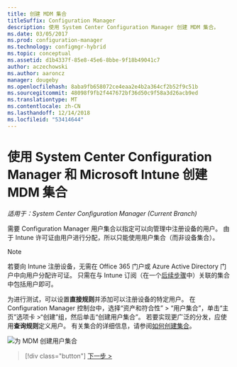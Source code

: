 ```yaml
---
title: 创建 MDM 集合
titleSuffix: Configuration Manager
description: 使用 System Center Configuration Manager 创建 MDM 集合。
ms.date: 03/05/2017
ms.prod: configuration-manager
ms.technology: configmgr-hybrid
ms.topic: conceptual
ms.assetid: d1b4337f-85e8-45e6-8bbe-9f18b49041c7
author: aczechowski
ms.author: aaroncz
manager: dougeby
ms.openlocfilehash: 8aba9fb658072ce4eaa2e4b2a364cf2b52f9c51b
ms.sourcegitcommit: 48098f9fb2f447672bf36d50c9f58a3d26acb9ed
ms.translationtype: MT
ms.contentlocale: zh-CN
ms.lasthandoff: 12/14/2018
ms.locfileid: "53414644"
---
```

# <a name="create-an-mdm-collection-with-system-center-configuration-manager-and-microsoft-intune"></a>使用 System Center Configuration Manager 和 Microsoft Intune 创建 MDM 集合

*适用于：System Center Configuration Manager (Current Branch)*

需要 Configuration Manager 用户集合以指定可以向管理中注册设备的用户。 由于 Intune 许可证由用户进行分配，所以只能使用用户集合（而非设备集合）。

> [!NOTE]
> 若要向 Intune 注册设备，无需在 Office 365 门户或 Azure Active Directory 门户中向用户分配许可证。 只需在与 Intune 订阅（在一个[后续步骤](configure-intune-subscription.md)中）关联的集合中包括用户即可。

为进行测试，可以设置**直接规则**并添加可以注册设备的特定用户。 在 Configuration Manager 控制台中，选择“资产和符合性” > “用户集合”，单击“主页”选项卡 >“创建”组，然后单击“创建用户集合”。 若要实现更广泛的分发，应使用**查询规则**定义用户。 有关集合的详细信息，请参阅[如何创建集合](https://technet.microsoft.com/library/mt629371.aspx)。

![为 MDM 创建用户集合](../media/mdm-create-user-collection.png)

> [!div class="button"]
> [下一步 >](confirm-dns.md)
